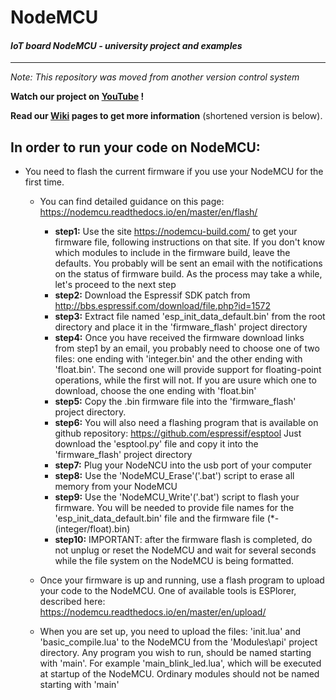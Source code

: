 # NodeMCU
#### *IoT board NodeMCU - university project and examples*

---

*Note: This repository was moved from another version control system*

**Watch our project on [YouTube](https://youtu.be/0UnUoXtbh8c) !**

**Read our [Wiki](https://github.com/Wwarrior1/NodeMCU/wiki) pages to get more information** (shortened version is below).

## In order to run your code on NodeMCU:

* You need to flash the current firmware if you use your NodeMCU for the first time.
  - You can find detailed guidance on this page: https://nodemcu.readthedocs.io/en/master/en/flash/
    + **step1:** Use the site https://nodemcu-build.com/ to get your firmware file, following instructions on that site.
           If you don't know which modules to include in the firmware build, leave the defaults.
           You probably will be sent an email with the notifications on the status of firmware build.
           As the process may take a while, let's proceed to the next step
    + **step2:** Download the Espressif SDK patch from http://bbs.espressif.com/download/file.php?id=1572
    + **step3:** Extract file named 'esp_init_data_default.bin' from the root directory and place it in the
           'firmware_flash' project directory
    + **step4:** Once you have received the firmware download links from step1 by an email,
           you probably need to choose one of two files: one ending with 'integer.bin'
           and the other ending with 'float.bin'. The second one will provide support for floating-point operations,
           while the first will not. If you are usure which one to download, choose the one ending with 'float.bin'
    + **step5:** Copy the .bin firmware file into the 'firmware_flash' project directory.
    + **step6:** You will also need a flashing program that is available on github repository:
           https://github.com/espressif/esptool
           Just download the 'esptool.py' file and copy it into the 'firmware_flash' project directory
    + **step7:** Plug your NodeNCU into the usb port of your computer
    + **step8:** Use the 'NodeMCU_Erase'('.bat') script to erase all memory from your NodeMCU
    + **step9:** Use the 'NodeMCU_Write'('.bat') script to flash your firmware. You will be needed to provide file names
             for the 'esp_init_data_default.bin' file and the firmware file (*-(integer/float).bin)
    + **step10:** IMPORTANT: after the firmware flash is completed, do not unplug or reset the NodeMCU and wait for
             several seconds while the file system on the NodeMCU is being formatted.
            
  - Once your firmware is up and running, use a flash program to upload your code to the NodeMCU.
    One of available tools is ESPlorer, described here: https://nodemcu.readthedocs.io/en/master/en/upload/
  
  - When you are set up, you need to upload the files: 'init.lua' and 'basic_compile.lua' to the NodeMCU
    from the 'Modules\api' project directory. Any program you wish to run, should be named starting with 'main'.
    For example 'main_blink_led.lua', which will be executed at startup of the NodeMCU.
    Ordinary modules should not be named starting with 'main'
